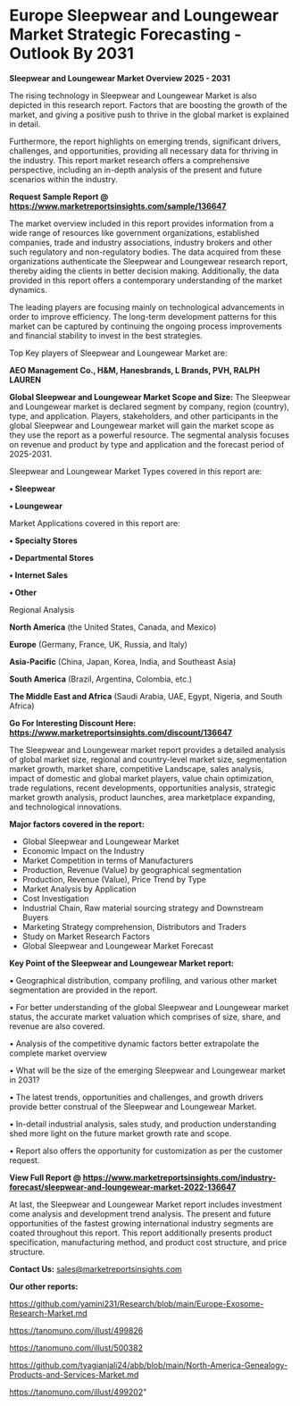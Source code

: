  # Europe Sleepwear and Loungewear Market Strategic Forecasting - Outlook By 2031

<Strong> Sleepwear and Loungewear Market Overview 2025 - 2031</strong>

The rising technology in Sleepwear and Loungewear Market is also depicted in this research report. Factors that are boosting the growth of the market, and giving a positive push to thrive in the global market is explained in detail.

Furthermore, the report highlights on emerging trends, significant drivers, challenges, and opportunities, providing all necessary data for thriving in the industry. This report market research offers a comprehensive perspective, including an in-depth analysis of the present and future scenarios within the industry.

<strong>Request Sample Report @ <a href=https://www.marketreportsinsights.com/sample/136647>https://www.marketreportsinsights.com/sample/136647</a></strong>

The market overview included in this report provides information from a wide range of resources like government organizations, established companies, trade and industry associations, industry brokers and other such regulatory and non-regulatory bodies. The data acquired from these organizations authenticate the Sleepwear and Loungewear research report, thereby aiding the clients in better decision making. Additionally, the data provided in this report offers a contemporary understanding of the market dynamics.

The leading players are focusing mainly on technological advancements in order to improve efficiency. The long-term development patterns for this market can be captured by continuing the ongoing process improvements and financial stability to invest in the best strategies.

Top Key players of Sleepwear and Loungewear Market are:

<strong>AEO Management Co., H&M, Hanesbrands, L Brands, PVH, RALPH LAUREN</strong>

<strong><b>Global Sleepwear and Loungewear Market Scope and Size:</b></strong>
The Sleepwear and Loungewear market is declared segment by company, region (country), type, and application. Players, stakeholders, and other participants in the global Sleepwear and Loungewear market will gain the market scope as they use the report as a powerful resource. The segmental analysis focuses on revenue and product by type and application and the forecast period of 2025-2031.

Sleepwear and Loungewear Market Types covered in this report are:

<strong>• Sleepwear

• Loungewear</strong>

Market Applications covered in this report are:

<strong>• Specialty Stores

• Departmental Stores

• Internet Sales

• Other</strong> 

Regional Analysis

<strong>North America</strong> (the United States, Canada, and Mexico)

<strong>Europe</strong> (Germany, France, UK, Russia, and Italy)

<strong>Asia-Pacific</strong> (China, Japan, Korea, India, and Southeast Asia)

<strong>South America</strong> (Brazil, Argentina, Colombia, etc.)

<strong>The Middle East and Africa</strong> (Saudi Arabia, UAE, Egypt, Nigeria, and South Africa)

<strong>Go For Interesting Discount Here: <a href=https://www.marketreportsinsights.com/discount/136647>https://www.marketreportsinsights.com/discount/136647</a></strong>

The Sleepwear and Loungewear market report provides a detailed analysis of global market size, regional and country-level market size, segmentation market growth, market share, competitive Landscape, sales analysis, impact of domestic and global market players, value chain optimization, trade regulations, recent developments, opportunities analysis, strategic market growth analysis, product launches, area marketplace expanding, and technological innovations.

<strong><b>Major factors covered in the report:</b></strong>
<ul>
  <li>Global Sleepwear and Loungewear Market </li>
  <li>Economic Impact on the Industry</li>
  <li>Market Competition in terms of Manufacturers</li>
  <li>Production, Revenue (Value) by geographical segmentation</li>
  <li>Production, Revenue (Value), Price Trend by Type</li>
  <li>Market Analysis by Application</li>
  <li>Cost Investigation</li>
  <li>Industrial Chain, Raw material sourcing strategy and Downstream Buyers</li>
  <li>Marketing Strategy comprehension, Distributors and Traders</li>
  <li>Study on Market Research Factors</li>
  <li>Global Sleepwear and Loungewear Market Forecast</li>
</ul>

<strong><b>Key Point of the Sleepwear and Loungewear Market report:</b></strong>

• Geographical distribution, company profiling, and various other market segmentation are provided in the report.

• For better understanding of the global Sleepwear and Loungewear market status, the accurate market valuation which comprises of size, share, and revenue are also covered.

• Analysis of the competitive dynamic factors better extrapolate the complete market overview

• What will be the size of the emerging Sleepwear and Loungewear market in 2031?

• The latest trends, opportunities and challenges, and growth drivers provide better construal of the Sleepwear and Loungewear Market.

• In-detail industrial analysis, sales study, and production understanding shed more light on the future market growth rate and scope.

• Report also offers the opportunity for customization as per the customer request.

<strong><b>View Full Report @ <a href=https://www.marketreportsinsights.com/industry-forecast/sleepwear-and-loungewear-market-2022-136647>https://www.marketreportsinsights.com/industry-forecast/sleepwear-and-loungewear-market-2022-136647</a></b></strong>


At last, the Sleepwear and Loungewear Market report includes investment come analysis and development trend analysis. The present and future opportunities of the fastest growing international industry segments are coated throughout this report. This report additionally presents product specification, manufacturing method, and product cost structure, and price structure.

<strong>Contact Us:</strong>
sales@marketreportsinsights.com

<strong>Our other reports:</strong>

<a href=https://github.com/yamini231/Research/blob/main/Europe-Exosome-Research-Market.md>https://github.com/yamini231/Research/blob/main/Europe-Exosome-Research-Market.md</a>

<a href=https://tanomuno.com/illust/499826>https://tanomuno.com/illust/499826</a>

<a href=https://tanomuno.com/illust/500382>https://tanomuno.com/illust/500382</a>

<a href=https://github.com/tyagianjali24/abb/blob/main/North-America-Genealogy-Products-and-Services-Market.md>https://github.com/tyagianjali24/abb/blob/main/North-America-Genealogy-Products-and-Services-Market.md</a>

<a href=https://tanomuno.com/illust/499202>https://tanomuno.com/illust/499202</a>"
